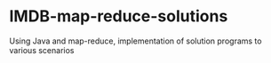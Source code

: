 # IMDB-map-reduce-solutions
Using Java and map-reduce, implementation of solution programs to various scenarios
